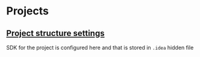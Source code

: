 # Projects
## [Project structure settings](https://www.jetbrains.com/help/idea/project-settings-and-structure.html)
SDK for the project is configured here and that is stored in `.idea` hidden file

